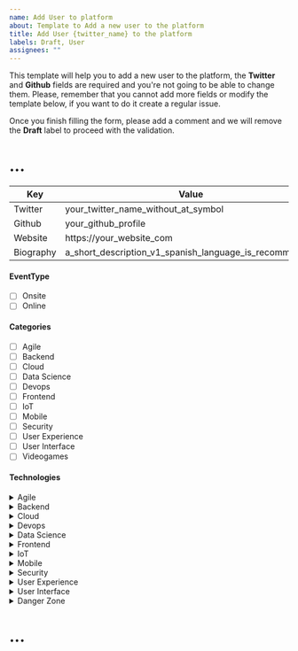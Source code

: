 ```yaml
---
name: Add User to platform
about: Template to Add a new user to the platform
title: Add User {twitter_name} to the platform
labels: Draft, User
assignees: ""
---
```


This template will help you to add a new user to the platform, the **Twitter** and **Github** fields are required and you're not going to be able to change them.
Please, remember that you cannot add more fields or modify the template below, if you want to do it create a regular issue.

Once you finish filling the form, please add a comment and we will remove the **Draft** label to proceed with the validation.

# ...

| Key       | Value                                                  |
| --------- | ------------------------------------------------------ |
| Twitter   | your_twitter_name_without_at_symbol                    |
| Github    | your_github_profile                                    |
| Website   | https://your_website_com                               |
| Biography | a_short_description_v1_spanish_language_is_recommended |

#### EventType

- [ ] Onsite
- [ ] Online

#### Categories

- [ ] Agile
- [ ] Backend
- [ ] Cloud
- [ ] Data Science
- [ ] Devops
- [ ] Frontend
- [ ] IoT
- [ ] Mobile
- [ ] Security
- [ ] User Experience
- [ ] User Interface
- [ ] Videogames

#### Technologies

<details>
  <summary>Agile</summary>
  
- [ ] Confluence
- [ ] Jira
- [ ] Kanban
- [ ] Scrum
</details>
<details>
  <summary>Backend</summary>
  
- [ ] Java
- [ ] .Net
- [ ] PHP
</details>
<details>
  <summary>Cloud</summary>
  
- [ ] AWS
- [ ] Google Cloud
- [ ] Azure
</details>
<details>
  <summary>Devops</summary>
  
- [ ] Azure DevOps
- [ ] Github Actions
- [ ] Jenkins
- [ ] Travis CI
</details>
<details>
  <summary>Data Science</summary>
  
- [ ] Databricks
- [ ] Python
- [ ] R
- [ ] TensorFlow
</details>
<details>
  <summary>Frontend</summary>
  
- [ ] JavaScript
- [ ] TypeScript
- [ ] Layout
</details>
<details>
  <summary>IoT</summary>
  
- [ ] Arduino
- [ ] Raspberry Pi
- [ ] SmartThings
</details>
<details>
  <summary>Mobile</summary>
  
- [ ] Flutter
- [ ] Kotlin
- [ ] React Native
- [ ] Swift
- [ ] Xamarin
</details>
<details>
  <summary>Security</summary>
  
- [ ] Fortify
</details>
<details>
  <summary>User Experience</summary>
  
- [ ] Figma
- [ ] Inkscape
</details>
<details>
  <summary>User Interface</summary>
  
- [ ] Figma
- [ ] Inkscape
</details>
<details>
  <summary>Danger Zone</summary>
  
- [ ] Hide my account
</details>

# ...
